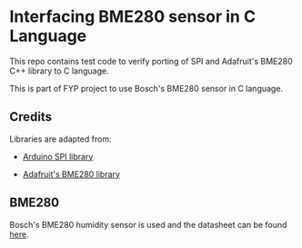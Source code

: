 # Interfacing BME280 sensor in C Language

This repo contains test code to verify porting of SPI and Adafruit's BME280 C++ library to C language.

This is part of FYP project to use Bosch's BME280 sensor in C language.

## Credits

Libraries are adapted from:

* [Arduino SPI library](https://github.com/arduino/ArduinoCore-avr/tree/master/libraries/SPI)

* [Adafruit's BME280 library](https://github.com/adafruit/Adafruit_BME280_Library)

## BME280

Bosch's BME280 humidity sensor is used and the datasheet can be found [here](https://www.bosch-sensortec.com/products/environmental-sensors/humidity-sensors-bme280/).